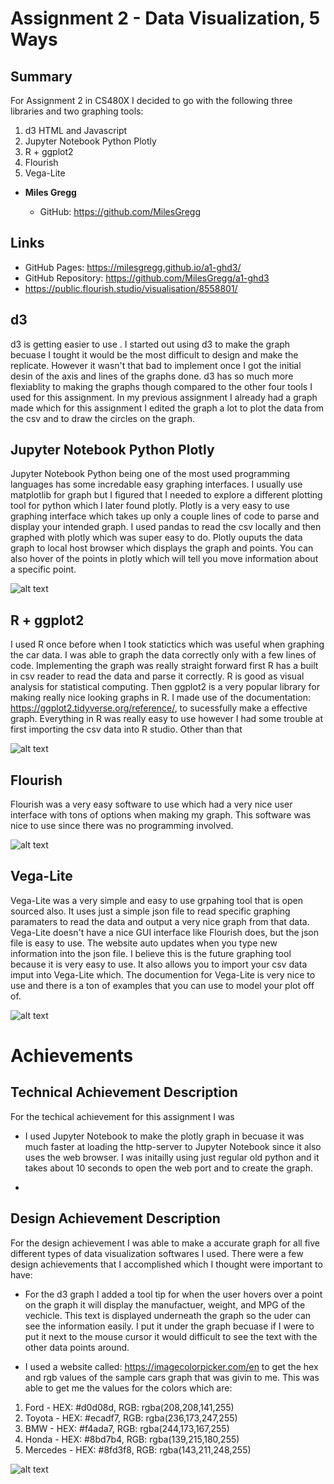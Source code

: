 Assignment 2 - Data Visualization, 5 Ways
===

Summary
---

For Assignment 2 in CS480X I decided to go with the following three libraries and two graphing tools:

1. d3 HTML and Javascript
2. Jupyter Notebook Python Plotly
3. R + ggplot2
4. Flourish
5. Vega-Lite

-   **Miles Gregg**

    -   GitHub: https://github.com/MilesGregg

Links
---

- GitHub Pages: https://milesgregg.github.io/a1-ghd3/
- GitHub Repository: https://github.com/MilesGregg/a1-ghd3
- https://public.flourish.studio/visualisation/8558801/

d3
---

d3 is getting easier to use . I started out using d3 to make the graph becuase I tought it would be the most difficult to design and make the replicate. However it wasn't that bad to implement once I got the initial desin of the axis and lines of the graphs done. d3 has so much more flexiablity to making the graphs though compared to the other four tools I used for this assignment. In my previous assignment I already had a graph made which for this assignment I edited the graph a lot to plot the data from the csv and to draw the circles on the graph. 

Jupyter Notebook Python Plotly
---

Jupyter Notebook Python being one of the most used programming languages has some incredable easy graphing interfaces. I usually use matplotlib for graph but I figured that I needed to explore a different plotting tool for python which I later found plotly. Plotly is a very easy to use graphing interface which takes up only a couple lines of code to parse and display your intended graph. I used pandas to read the csv locally and then graphed with plotly which was super easy to do. Plotly ouputs the data graph to local host browser which displays the graph and points. You can also hover of the points in plotly which will tell you move information about a specific point. 

![alt text](img/Plotly-Graph.png)

R + ggplot2
---

I used R once before when I took statictics which was useful when graphing the car data. I was able to graph the data correctly only with a few lines of code. Implementing the graph was really straight forward first R has a built in csv reader to read the data and parse it correctly. R is good as visual analysis for statistical computing. Then ggplot2 is a very popular library for making really nice looking graphs in R. I made use of the documentation: https://ggplot2.tidyverse.org/reference/, to sucessfully make a effective graph. Everything in R was really easy to use however I had some trouble at first importing the csv data into R studio. Other than that

![alt text](img/R-Graph.png)

Flourish
---

Flourish was a very easy software to use which had a very nice user interface with tons of options when making my graph. This software was nice to use since there was no programming involved. 

![alt text](img/Flourish-Graph.png)

Vega-Lite
---

Vega-Lite was a very simple and easy to use grpahing tool that is open sourced also. It uses just a simple json file to read specific graphing paramaters to read the data and output a very nice graph from that data. Vega-Lite doesn't have a nice GUI interface like Flourish does, but the json file is easy to use. The website auto updates when you type new information into the json file. I believe this is the future graphing tool because it is very easy to use. It also allows you to import your csv data imput into Vega-Lite which. The documention for Vega-Lite is very nice to use and there is a ton of examples that you can use to model your plot off of.

![alt text](img/Vega-Lite-Graph.png)

# Achievements

## **Technical Achievement Description**

For the techical achievement for this assignment I was 

- I used Jupyter Notebook to make the plotly graph in becuase it was much faster at loading the http-server to Jupyter Notebook since it also uses the web browser. I was initailly using just regular old python and it takes about 10 seconds to open the web port and to create the graph. 

- 

## **Design Achievement Description**

For the design achievement I was able to make a accurate graph for all five different types of data visualization softwares I used. There were a few design achievements that I accomplished which I thought were important to have:

- For the d3 graph I added a tool tip for when the user hovers over a point on the graph it will display the manufactuer, weight, and MPG of the vechicle. This text is displayed underneath the graph so the uder can see the information easily. I put it under the graph becuase if I were to put it next to the mouse cursor it would difficult to see the text with the other data points around. 

- I used a website called: https://imagecolorpicker.com/en to get the hex and rgb values of the sample cars graph that was givin to me. This was able to get me the values for the colors which are:

1. Ford - HEX: #d0d08d, RGB: rgba(208,208,141,255)
2. Toyota - HEX: #ecadf7, RGB: rgba(236,173,247,255)
3. BMW - HEX: #f4ada7, RGB: rgba(244,173,167,255)
4. Honda - HEX: #8bd7b4, RGB: rgba(139,215,180,255)
5. Mercedes - HEX: #8fd3f8, RGB: rgba(143,211,248,255)

![alt text](img/Color-Website.png)
